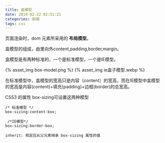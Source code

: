 ```yaml
---
title: 盒模型
date: 2019-02-22 02:51:21
categories: 前端
tags: css
---
```

页面渲染时，dom 元素所采用的 **布局模型**。

盒模型的组成，由里向外content,padding,border,margin。

盒模型是有两种标准的，一个是标准模型，一个是IE模型。

{% asset_img box-model.png %}
{% asset_img ie盒子模型.webp %}

在标准模型中，盒模型的宽高只是内容（content）的宽高，而在IE模型中盒模型的宽高是内容(content)+填充(padding)+边框(border)的总宽高。

CSS3 的属性 box-sizing可设置这两种模型

```
/* 标准模型 */
box-sizing:content-box;

 /*IE模型*/
box-sizing:border-box;

inherit: 规定应从父元素继承 box-sizing 属性的值
```
